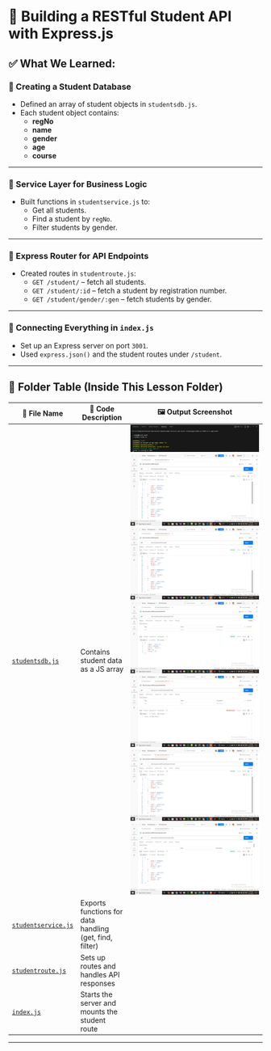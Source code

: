 # 📘 Building a RESTful Student API with Express.js

## ✅ What We Learned:

### 🔹 Creating a Student Database
- Defined an array of student objects in `studentsdb.js`.
- Each student object contains:
  - **regNo**
  - **name**
  - **gender**
  - **age**
  - **course**

---

### 🔹 Service Layer for Business Logic
- Built functions in `studentservice.js` to:
  - Get all students.
  - Find a student by `regNo`.
  - Filter students by gender.

---

### 🔹 Express Router for API Endpoints
- Created routes in `studentroute.js`:
  - `GET /student/` – fetch all students.
  - `GET /student/:id` – fetch a student by registration number.
  - `GET /student/gender/:gen` – fetch students by gender.

---

### 🔹 Connecting Everything in `index.js`
- Set up an Express server on port `3001`.
- Used `express.json()` and the student routes under `/student`.

---

## 📂 Folder Table (Inside This Lesson Folder)

| 📄 File Name              | 📘 Code Description                                        | 🖼️ Output Screenshot                |
|---------------------------|------------------------------------------------------------|-------------------------------------|
|[`studentsdb.js`](./Codes/studentsdb.js)| Contains student data as a JS array| ![Screenshot](./Outputs/1.png)  ![Screenshot](./Outputs/2.png)  ![Screenshot](./Outputs/3.png)  ![Screenshot](./Outputs/4.png)  ![Screenshot](./Outputs/5.png)  ![Screenshot](./Outputs/6.png)  ![Screenshot](./Outputs/7.png)  |
| [`studentservice.js`](./Codes/studentservice.js)| Exports functions for data handling (get, find, filter) |
| [`studentroute.js`](./Codes/studentroute.js)| Sets up routes and handles API responses| 
| [`index.js`](./Codes/index.js)| Starts the server and mounts the student route|

---
